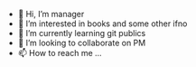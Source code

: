 - 👋 Hi, I’m manager
- 👀 I’m interested in books and some other ifno
- 🌱 I’m currently learning git publics
- 💞️ I’m looking to collaborate on PM 
- 📫 How to reach me ...

<!---
M-564/M-564 is a ✨ special ✨ repository because its `README.md` (this file) appears on your GitHub profile.
You can click the Preview link to take a look at your changes.
--->
